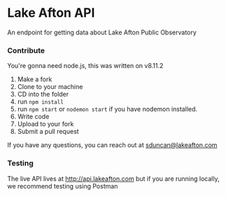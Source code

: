 # Lake Afton API
An endpoint for getting data about Lake Afton Public Observatory

### Contribute

You're gonna need node.js, this was written on v8.11.2

1. Make a fork
2. Clone to your machine
3. CD into the folder
4. run ```npm install```
5. run ```npm start``` or ```nodemon start``` if you have nodemon installed.
6. Write code
7. Upload to your fork
8. Submit a pull request

If you have any questions, you can reach out at sduncan@lakeafton.com

### Testing

The live API lives at http://api.lakeafton.com but if you are running locally, we recommend testing using Postman
